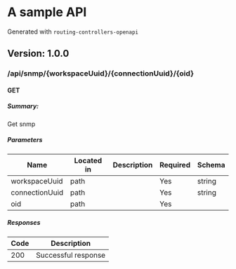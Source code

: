 # A sample API
Generated with `routing-controllers-openapi`

## Version: 1.0.0

### /api/snmp/{workspaceUuid}/{connectionUuid}/{oid}

#### GET
##### Summary:

Get snmp

##### Parameters

| Name | Located in | Description | Required | Schema |
| ---- | ---------- | ----------- | -------- | ---- |
| workspaceUuid | path |  | Yes | string |
| connectionUuid | path |  | Yes | string |
| oid | path |  | Yes |  |

##### Responses

| Code | Description |
| ---- | ----------- |
| 200 | Successful response |
